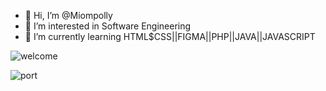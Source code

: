 
- 👋 Hi, I’m @Miompolly
- 👀 I’m interested in Software Engineering
- 🌱 I’m currently learning HTML$CSS||FIGMA||PHP||JAVA||JAVASCRIPT

![welcome](https://user-images.githubusercontent.com/104558335/200170670-2021a8b2-cd8b-4cd0-bd75-b95ef777718e.gif)

![port](https://user-images.githubusercontent.com/104558335/200170701-226a5af3-890b-4608-85fb-760f63d39777.png)




